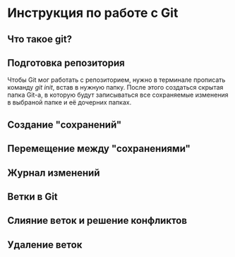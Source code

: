 # Инструкция по работе с Git

## Что такое git?

## Подготовка репозитория
Чтобы Git мог работать с репозиторием, нужно в терминале прописать команду *git init*, встав в нужную папку. После этого создаться скрытая папка Git-а, в которую будут записываться все сохраняемые изменения в выбраной папке и её дочерних папках.
## Создание "сохранений"

## Перемещение между "сохранениями"

## Журнал изменений

## Ветки в Git

## Слияние веток и решение конфликтов

## Удаление веток
